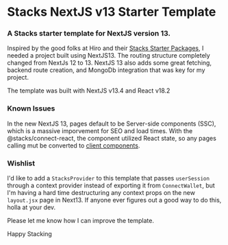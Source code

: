 # Stacks NextJS v13 Starter Template
### A Stacks starter template for NextJS version 13.

Inspired by the good folks at Hiro and their [Stacks Starter Packages](https://github.com/hirosystems/stacks.js-starters), I needed a project built using NextJS13.  The routing structure completely changed from NextJs 12 to 13. NextJS 13 also adds some great fetching, backend route creation, and MongoDb integration that was key for my project.

The template was built with NextJS v13.4 and React v18.2

### Known Issues
In the new NextJS 13, pages default to be Server-side components (SSC), which is a massive imporvement for SEO and load times. With the @stacks/connect-react, the <Connect /> component utilized React state, so any pages calling <Connect/> mut be converted to [client components](https://nextjs.org/docs/getting-started/react-essentials#when-to-use-server-and-client-components).

### Wishlist
I'd like to add a `StacksProvider` to this template that passes `userSession` through a context provider instead of exporting it from `ConnectWallet`, but I'm having a hard time destructuring any context props on the new `layout.jsx` page in Next13.  If anyone ever figures out a good way to do this, holla at your dev.

Please let me know how I can improve the template.

Happy Stacking
